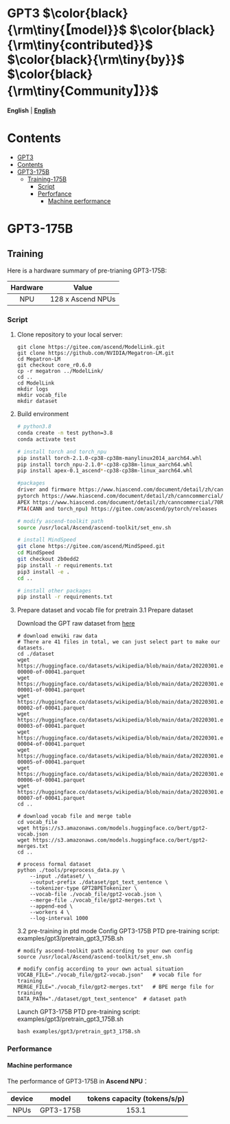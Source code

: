 # GPT3  $\color{black}{\rm\tiny{【model}}$ $\color{black}{\rm\tiny{contributed}}$ $\color{black}{\rm\tiny{by}}$ $\color{black}{\rm\tiny{Community】}}$

<p align="left">
        <b>English</b> |
        <b><a href="README_en.md">English</a> </b> 
</p>

# Contents

- [GPT3](#GPT3)
- [Contents](#contents)
- [GPT3-175B](#GPT3-175B)
  - [Training-175B](#training)
    - [Script](#script)
    - [Perforfance](#performance)
      - [Machine performance](#machine-performance)

# GPT3-175B

## Training

Here is a hardware summary of pre-trianing GPT3-175B:

| Hardware |       Value       |
| :--: | :-------------: |
|    NPU   | 128 x Ascend NPUs |

### Script

1. Clone repository to your local server:

    ```shell
    git clone https://gitee.com/ascend/ModelLink.git
    git clone https://github.com/NVIDIA/Megatron-LM.git
    cd Megatron-LM
    git checkout core_r0.6.0
    cp -r megatron ../ModelLink/
    cd .. 
    cd ModelLink
    mkdir logs
    mkdir vocab_file
    mkdir dataset
    ```

2. Build environment

    ```bash
    # python3.8
    conda create -n test python=3.8
    conda activate test

    # install torch and torch_npu
    pip install torch-2.1.0-cp38-cp38m-manylinux2014_aarch64.whl
    pip install torch_npu-2.1.0*-cp38-cp38m-linux_aarch64.whl
    pip install apex-0.1_ascend*-cp38-cp38m-linux_aarch64.whl

    #packages
    driver and firmware https://www.hiascend.com/document/detail/zh/canncommercial/70RC1/envdeployment/instg/instg_0019.html
    pytorch https://www.hiascend.com/document/detail/zh/canncommercial/70RC1/envdeployment/instg/instg_0084.html
    APEX https://www.hiascend.com/document/detail/zh/canncommercial/70RC1/envdeployment/instg/instg_0087.html
    PTA(CANN and torch_npu) https://gitee.com/ascend/pytorch/releases

    # modify ascend-toolkit path
    source /usr/local/Ascend/ascend-toolkit/set_env.sh 

    # install MindSpeed
    git clone https://gitee.com/ascend/MindSpeed.git
    cd MindSpeed
    git checkout 2b0edd2
    pip install -r requirements.txt 
    pip3 install -e .
    cd ..

    # install other packages
    pip install -r requirements.txt 
    ```

3. Prepare dataset and vocab file for pretrain
    3.1 Prepare dataset
    
    Download the GPT raw dataset from [here](https://huggingface.co/datasets/wikipedia/tree/main/data/20220301.en)
    ```shell
    # download enwiki raw data
    # There are 41 files in total, we can just select part to make our datasets.
    cd ./dataset
    wget https://huggingface.co/datasets/wikipedia/blob/main/data/20220301.en/train-00000-of-00041.parquet
    wget https://huggingface.co/datasets/wikipedia/blob/main/data/20220301.en/train-00001-of-00041.parquet
    wget https://huggingface.co/datasets/wikipedia/blob/main/data/20220301.en/train-00002-of-00041.parquet
    wget https://huggingface.co/datasets/wikipedia/blob/main/data/20220301.en/train-00003-of-00041.parquet
    wget https://huggingface.co/datasets/wikipedia/blob/main/data/20220301.en/train-00004-of-00041.parquet
    wget https://huggingface.co/datasets/wikipedia/blob/main/data/20220301.en/train-00005-of-00041.parquet
    wget https://huggingface.co/datasets/wikipedia/blob/main/data/20220301.en/train-00006-of-00041.parquet
    wget https://huggingface.co/datasets/wikipedia/blob/main/data/20220301.en/train-00007-of-00041.parquet
    cd ..

    # download vocab file and merge table
    cd vocab_file
    wget https://s3.amazonaws.com/models.huggingface.co/bert/gpt2-vocab.json
    wget https://s3.amazonaws.com/models.huggingface.co/bert/gpt2-merges.txt
    cd ..

    # process formal dataset
    python ./tools/preprocess_data.py \
        --input ./dataset/ \
        --output-prefix ./dataset/gpt_text_sentence \
        --tokenizer-type GPT2BPETokenizer \
        --vocab-file ./vocab_file/gpt2-vocab.json \
        --merge-file ./vocab_file/gpt2-merges.txt \
        --append-eod \
        --workers 4 \
        --log-interval 1000
    ```

    3.2 pre-training in ptd mode
    Config GPT3-175B PTD pre-training script: examples/gpt3/pretrain_gpt3_175B.sh

    ```shell
    # modify ascend-toolkit path according to your own config
    source /usr/local/Ascend/ascend-toolkit/set_env.sh 
    
    # modify config according to your own actual situation
    VOCAB_FILE="./vocab_file/gpt2-vocab.json"   # vocab file for training
    MERGE_FILE="./vocab_file/gpt2-merges.txt"   # BPE merge file for training
    DATA_PATH="./dataset/gpt_text_sentence"  # dataset path
    ```

   Launch GPT3-175B PTD pre-training script: examples/gpt3/pretrain_gpt3_175B.sh

    ```shell
    bash examples/gpt3/pretrain_gpt3_175B.sh
    ```

### Performance

#### Machine performance

The performance of GPT3-175B in **Ascend NPU**：

| device |    model    | tokens capacity (tokens/s/p) | 
| :--: | :--------: |:---------------------:| 
| NPUs | GPT3-175B |        153.1         |

